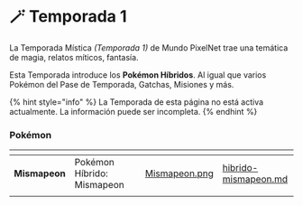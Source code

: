 # 🪄 Temporada 1

La Temporada Mística _(Temporada 1)_ de Mundo PixelNet trae una temática de magia, relatos míticos, fantasía.

Esta Temporada introduce los **Pokémon Híbridos**. Al igual que varios Pokémon del Pase de Temporada, Gatchas, Misiones y más.

{% hint style="info" %}
La Temporada de esta página no está activa actualmente. La información puede ser incompleta.
{% endhint %}

### Pokémon

<table data-view="cards"><thead><tr><th></th><th></th><th data-type="files"></th><th data-hidden data-card-cover data-type="files"></th><th data-hidden data-card-target data-type="content-ref"></th></tr></thead><tbody><tr><td><strong>Mismapeon</strong></td><td>Pokémon Híbrido: Mismapeon</td><td></td><td><a href="../../images/pokemon/temporada-1/Mismapeon.png">Mismapeon.png</a></td><td><a href="hibrido-mismapeon.md">hibrido-mismapeon.md</a></td></tr><tr><td></td><td></td><td></td><td></td><td></td></tr></tbody></table>
